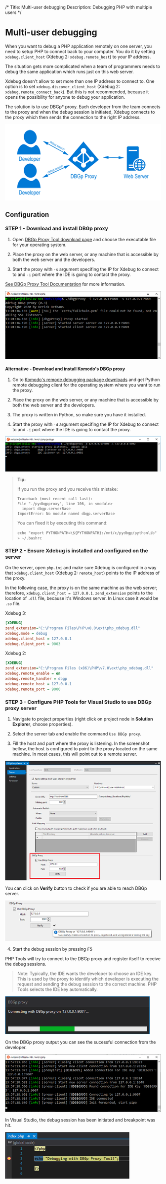 /*
Title: Multi-user debugging
Description: Debugging PHP with multiple users 
*/

# Multi-user debugging

When you want to debug a PHP application remotely on one server, you need to setup PHP to connect back to your computer. You do it by setting `xdebug.client_host` (Xdebug 2: `xdebug.remote_host`) to your IP address.

The situation gets more complicated when a team of programmers needs to debug the same application which runs just on this web server.

Xdebug doesn't allow to set more than one IP address to connect to. One option is to set `xdebug.discover_client_host` (Xdebug 2: `xdebug.remote_connect_back`). But this is not recommended, because it opens the possibility for anyone to debug your application.

The solution is to use DBGp* proxy. Each developer from the team connects to the proxy and when the debug session is initiated, Xdebug connects to the proxy which then sends the connection to the right IP address.

![DBGp proxy](imgs/dbgp_proxy.png)

## Configuration

### STEP 1 -  Download and install DBGp proxy

1. Open [DBGp Proxy Tool download page](https://xdebug.org/download#dbgpProxy) and choose the executable file for your operating system.

2. Place the proxy on the web server, or any machine that is accessible by both the web server and the developers.

3. Start the proxy with `-s` argument specifing the IP for Xdebug to connect to and `-i` port where the IDE is going to contact the proxy.

 [See DBGp Proxy Tool Documentation](https://xdebug.org/docs/dbgpProxy) for more information.

![Starting DBGp proxy](imgs/start-dericks-dbgp.png)

#### Alternative - Download and install Komodo's DBGp proxy

1. Go to [Komodo's remode debugging package downloads](http://code.activestate.com/komodo/remotedebugging/) and get Python remote debugging client for the operating system where you want to run the proxy.

2. Place the proxy on the web server, or any machine that is accessible by both the web server and the developers.

3. The proxy is written in Python, so make sure you have it installed.

4. Start the proxy with `-d` argument specifing the IP for Xdebug to connect to and `-i` port where the IDE is going to contact the proxy.

![Starting DBGp proxy](imgs/start-dbgp.png)

> **Tip:**
>
>If you run the proxy and you receive this mistake:
>
> ```
> Traceback (most recent call last):
> File "./pydbgpproxy", line 106, in <module>
>   import dbgp.serverBase
> ImportError: No module named dbgp.serverBase
> ```
> You can fixed it by executing this command:
>
>`echo "export PYTHONPATH=\${PYTHONPATH}:/mnt/c/pydbgp/pythonlib" » ~/.bashrc`


### STEP 2 - Ensure Xdebug is installed and configured on the server

On the server, open `php.ini` and make sure Xdebug is configured in a way that `xdebug.client_host` (Xdebug 2: `remote_host`) points to the IP address of the proxy.

In the following case, the proxy is on the same machine as the web server; therefore, `xdebug.client_host = 127.0.0.1`. `zend_extension` points to the location of `.dll` file, because it's Windows server. In Linux case it would be `.so` file.

Xdebug 3:
```ini
[XDEBUG]
zend_extension="C:\Program Files\PHP\v8.0\ext\php_xdebug.dll"
xdebug.mode = debug
xdebug.client_host = 127.0.0.1
xdebug.client_port = 9003
```

Xdebug 2:
```ini
[XDEBUG]
zend_extension="C:\Program Files (x86)\PHP\v7.0\ext\php_xdebug.dll"
xdebug.remote_enable = on
xdebug.remote_handler = dbgp
xdebug.remote_host = 127.0.0.1
xdebug.remote_port = 9000
```

### STEP 3 - Configure PHP Tools for Visual Studio to use DBGp proxy server

1. Navigate to project properties (right click on project node in **Solution Explorer**, choose properties).

2. Select the server tab and enable the command `Use DBGp proxy`.

3. Fill the host and port where the proxy is listening. In the screenshot bellow, the host is configured to point to the proxy located on the same machine. In most cases, this will point out to a remote server.

![Setting of DBGp proxy in PHP Tools](imgs/dbgp_vs.png)

You can click on **Verify** button to check if you are able to reach DBGp server.

![Setting of DBGp proxy in PHP Tools](imgs/dbgp_verification.png)

4. Start the debug session by pressing <kbd>F5</kbd>

PHP Tools will try to connect to the DBGp proxy and register itself to receive the debug sessions.

> Note:
> Typically, the IDE wants the developer to choose an IDE key. This is used by the proxy to identify which developer is
> executing the request and sending the debug session to the correct machine. PHP Tools selects the IDE key 
> automatically.

![Connecting to DBGp proxy](imgs/dbgp-connecting.png)

On the DBGp proxy output you can see the sucessful connection from the developer.

![Debug session established](imgs/proxy_connect.png)

In Visual Studio, the debug session has been initiated and breakpoint was hit.

![Debug session established](imgs/breakpoint_hit.png)


